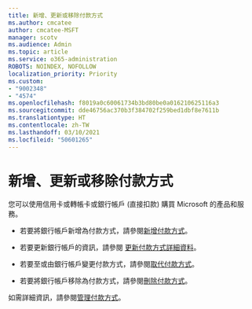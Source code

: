 ```yaml
---
title: 新增、更新或移除付款方式
ms.author: cmcatee
author: cmcatee-MSFT
manager: scotv
ms.audience: Admin
ms.topic: article
ms.service: o365-administration
ROBOTS: NOINDEX, NOFOLLOW
localization_priority: Priority
ms.custom:
- "9002348"
- "4574"
ms.openlocfilehash: f8019a0c60061734b3bd80be0a016210625116a3
ms.sourcegitcommit: dde46756ac370b3f384702f259bed1dbf8e7611b
ms.translationtype: HT
ms.contentlocale: zh-TW
ms.lasthandoff: 03/10/2021
ms.locfileid: "50601265"
---
```

# <a name="add-update-or-remove-payment-method"></a>新增、更新或移除付款方式

您可以使用信用卡或轉帳卡或銀行帳戶 (直接扣款) 購買 Microsoft 的產品和服務。

- 若要將銀行帳戶新增為付款方式，請參閱[新增付款方式](https://docs.microsoft.com/microsoft-365/commerce/billing-and-payments/manage-payment-methods#add-a-payment-method)。

- 若要更新銀行帳戶的資訊，請參閱 [更新付款方式詳細資料](https://docs.microsoft.com/microsoft-365/commerce/billing-and-payments/manage-payment-methods#update-payment-method-details)。

- 若要至或由銀行帳戶變更付款方式，請參閱[取代付款方式](https://docs.microsoft.com/microsoft-365/commerce/billing-and-payments/manage-payment-methods#replace-a-payment-method)。

- 若要將銀行帳戶移除為付款方式，請參閱[刪除付款方式](https://docs.microsoft.com/microsoft-365/commerce/billing-and-payments/manage-payment-methods#delete-a-payment-method)。

如需詳細資訊，請參閱[管理付款方式](https://docs.microsoft.com/microsoft-365/commerce/billing-and-payments/manage-payment-methods)。
